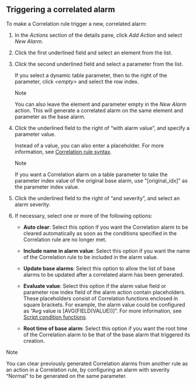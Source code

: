 ## Triggering a correlated alarm

To make a Correlation rule trigger a new, correlated alarm:

1. In the *Actions* section of the details pane, click *Add Action* and select *New Alarm*.

2. Click the first underlined field and select an element from the list.

3. Click the second underlined field and select a parameter from the list.

    If you select a dynamic table parameter, then to the right of the parameter, click *\<empty>* and select the row index.

    > [!NOTE]
    > You can also leave the element and parameter empty in the *New Alarm* action. This will generate a correlated alarm on the same element and parameter as the base alarm.

4. Click the underlined field to the right of “with alarm value”, and specify a parameter value.

    Instead of a value, you can also enter a placeholder. For more information, see [Correlation rule syntax](Correlation_rule_syntax.md).

    > [!NOTE]
    > If you want a Correlation alarm on a table parameter to take the parameter index value of the original base alarm, use "\[original_idx\]" as the parameter index value.

5. Click the underlined field to the right of “and severity”, and select an alarm severity.

6. If necessary, select one or more of the following options:

    - **Auto clear**: Select this option if you want the Correlation alarm to be cleared automatically as soon as the conditions specified in the Correlation rule are no longer met.

    - **Include name in alarm value**: Select this option if you want the name of the Correlation rule to be included in the alarm value.

    - **Update base alarms**: Select this option to allow the list of base alarms to be updated after a correlated alarm has been generated.

    - **Evaluate value**: Select this option if the alarm value field or parameter row index field of the alarm action contain placeholders. These placeholders consist of Correlation functions enclosed in square brackets. For example, the alarm value could be configured as “Avg value is \[AVG(FIELD(VALUE))\]”. For more information, see [Script condition functions](Script_condition_functions.md).

    - **Root time of base alarm**: Select this option if you want the root time of the Correlation alarm to be that of the base alarm that triggered its creation.

> [!NOTE]
> You can clear previously generated Correlation alarms from another rule as an action in a Correlation rule, by configuring an alarm with severity “Normal” to be generated on the same parameter.
>
